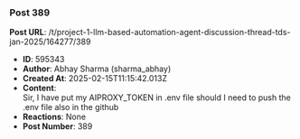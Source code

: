 ### Post 389
**Post URL**: /t/project-1-llm-based-automation-agent-discussion-thread-tds-jan-2025/164277/389
- **ID**: 595343
- **Author**: Abhay Sharma (sharma_abhay)
- **Created At**: 2025-02-15T11:15:42.013Z
- **Content**:  
  Sir, I have put my AIPROXY_TOKEN in .env file should I need to push the .env file also in the github
- **Reactions**: None
- **Post Number**: 389

